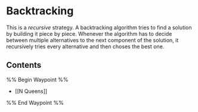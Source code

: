 # Backtracking
This is a *recursive* strategy. A backtracking algorithm tries to find a solution by building it piece by piece. Whenever the algorithm has to decide between multiple alternatives to the next component of the solution, it recursively tries every alternative and then choses the best one. 

## Contents
%% Begin Waypoint %%
- [[N Queens]]

%% End Waypoint %%